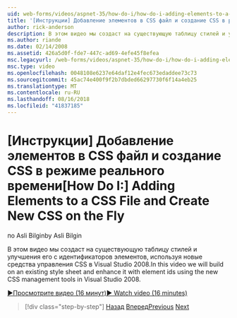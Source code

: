 ```yaml
---
uid: web-forms/videos/aspnet-35/how-do-i/how-do-i-adding-elements-to-a-css-file-and-create-new-css-on-the-fly
title: '[Инструкции] Добавление элементов в CSS файл и создание CSS в режиме реального времени | Документация Майкрософт'
author: rick-anderson
description: В этом видео мы создаст на существующую таблицу стилей и улучшения его с идентификаторов элементов, используя новые средства управления CSS в Visual Studio 2008.
ms.author: riande
ms.date: 02/14/2008
ms.assetid: 426a5d0f-fde7-447c-ad69-4efe45f8efea
msc.legacyurl: /web-forms/videos/aspnet-35/how-do-i/how-do-i-adding-elements-to-a-css-file-and-create-new-css-on-the-fly
msc.type: video
ms.openlocfilehash: 0048108e6237e64daf12e4fec673edaddee73c73
ms.sourcegitcommit: 45ac74e400f9f2b7dbded66297730f6f14a4eb25
ms.translationtype: MT
ms.contentlocale: ru-RU
ms.lasthandoff: 08/16/2018
ms.locfileid: "41837185"
---
```

<a name="how-do-i-adding-elements-to-a-css-file-and-create-new-css-on-the-fly"></a><span data-ttu-id="61687-103">[Инструкции] Добавление элементов в CSS файл и создание CSS в режиме реального времени</span><span class="sxs-lookup"><span data-stu-id="61687-103">[How Do I:] Adding Elements to a CSS File and Create New CSS on the Fly</span></span>
====================
<span data-ttu-id="61687-104">по Asli Bilgin</span><span class="sxs-lookup"><span data-stu-id="61687-104">by Asli Bilgin</span></span>

<span data-ttu-id="61687-105">В этом видео мы создаст на существующую таблицу стилей и улучшения его с идентификаторов элементов, используя новые средства управления CSS в Visual Studio 2008.</span><span class="sxs-lookup"><span data-stu-id="61687-105">In this video we will build on an existing style sheet and enhance it with element ids using the new CSS management tools in Visual Studio 2008.</span></span>

[<span data-ttu-id="61687-106">&#9654;Просмотрите видео (16 минут)</span><span class="sxs-lookup"><span data-stu-id="61687-106">&#9654; Watch video (16 minutes)</span></span>](https://channel9.msdn.com/Blogs/ASP-NET-Site-Videos/how-do-i-adding-elements-to-a-css-file-and-create-new-css-on-the-fly)

> [!div class="step-by-step"]
> <span data-ttu-id="61687-107">[Назад](how-do-i-working-with-visual-studio-2008-net-framework.md)
> [Вперед](how-do-i-advance-cascading-style-sheet-features-and-management.md)</span><span class="sxs-lookup"><span data-stu-id="61687-107">[Previous](how-do-i-working-with-visual-studio-2008-net-framework.md)
[Next](how-do-i-advance-cascading-style-sheet-features-and-management.md)</span></span>
